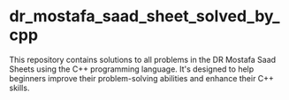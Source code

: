 # dr_mostafa_saad_sheet_solved_by_cpp
This repository contains solutions to all problems in the DR Mostafa Saad Sheets using the C++ programming language. It's designed to help beginners improve their problem-solving abilities and enhance their C++ skills.
